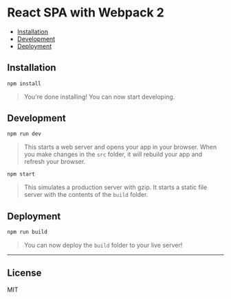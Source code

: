 # React SPA with Webpack 2

- [Installation](#installation)
- [Development](#development)
- [Deployment](#deployment)

## Installation

```sh
npm install
```

> You're done installing! You can now start developing.

## Development

```sh
npm run dev
```

> This starts a web server and opens your app in your browser. When you make changes in the `src` folder, it will rebuild your app and refresh your browser.

```sh
npm start
```

> This simulates a production server with gzip. It starts a static file server with the contents of the `build` folder.


## Deployment

```sh
npm run build
```

> You can now deploy the `build` folder to your live server!


---


## License

MIT
